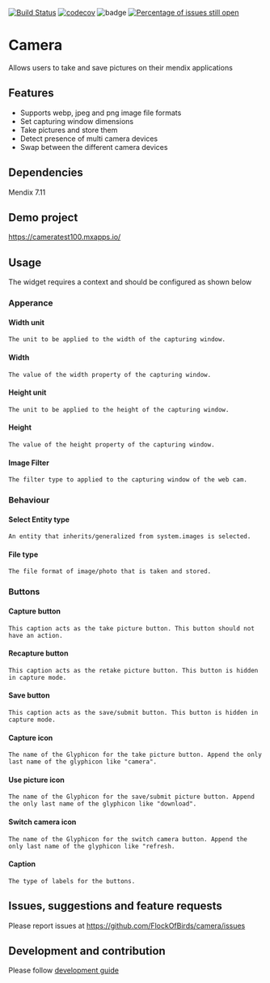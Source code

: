 [![Build Status](https://travis-ci.org/FlockOfBirds/camera.svg?branch=feature%2Finitial)](https://travis-ci.org/FlockOfBirds/camera)
[![codecov](https://codecov.io/gh/flockofbirds/camera/graph/badge.svg?/branch=feature%2Finitial)](https://codecov.io/gh/flockofbirds/camera)
![badge](https://img.shields.io/badge/mendix-7.11.0-green.svg)
[![Percentage of issues still open](http://isitmaintained.com/badge/open/FlockOfBirds/camera.svg)](http://isitmaintained.com/project/FlockOfBirds/camera "Percentage of issues still open")

# Camera
Allows users to take and save pictures on their mendix applications

## Features
* Supports webp, jpeg and png image file formats
* Set capturing window dimensions
* Take pictures and store them
* Detect presence of multi camera devices
* Swap between the different camera devices

## Dependencies
Mendix 7.11

## Demo project
https://cameratest100.mxapps.io/

## Usage
The widget requires a context and should be configured as shown below
 ### Apperance
  #### Width unit
    The unit to be applied to the width of the capturing window.
 #### Width
    The value of the width property of the capturing window.
 #### Height unit
    The unit to be applied to the height of the capturing window.
 #### Height
    The value of the height property of the capturing window.
 #### Image Filter
    The filter type to applied to the capturing window of the web cam.
### Behaviour
 #### Select Entity type
    An entity that inherits/generalized from system.images is selected.
 #### File type
    The file format of image/photo that is taken and stored.
### Buttons
 #### Capture button
    This caption acts as the take picture button. This button should not have an action.
 #### Recapture button
    This caption acts as the retake picture button. This button is hidden in capture mode.
 #### Save button
    This caption acts as the save/submit button. This button is hidden in capture mode.
 #### Capture icon
    The name of the Glyphicon for the take picture button. Append the only last name of the glyphicon like "camera".
 #### Use picture icon
    The name of the Glyphicon for the save/submit picture button. Append the only last name of the glyphicon like "download".
 #### Switch camera icon
    The name of the Glyphicon for the switch camera button. Append the only last name of the glyphicon like "refresh.
 #### Caption
    The type of labels for the buttons.

## Issues, suggestions and feature requests
Please report issues at https://github.com/FlockOfBirds/camera/issues

## Development and contribution
Please follow [development guide](/development.md)
